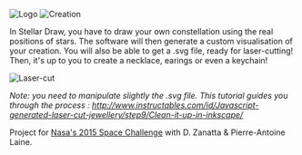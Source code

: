 ![Logo](http://i.imgur.com/WSHDXkp.jpg)
![Creation](http://i.imgur.com/FR1pCAL.jpg)

In Stellar Draw, you have to draw your own constellation using the  real positions of stars. The software will then generate a custom visualisation of your creation. You will also be able to get a .svg file, ready for laser-cutting! Then, it's up to you to create a necklace, earings or even a keychain!

![Laser-cut](/assets/laser_cut.JPG)

_Note: you need to manipulate slightly the .svg file. This tutorial guides you through the process : http://www.instructables.com/id/Javascript-generated-laser-cut-jewellery/step9/Clean-it-up-in-inkscape/_

Project for [Nasa's 2015 Space Challenge](https://2015.spaceappschallenge.org/) with D. Zanatta & Pierre-Antoine Laine.

